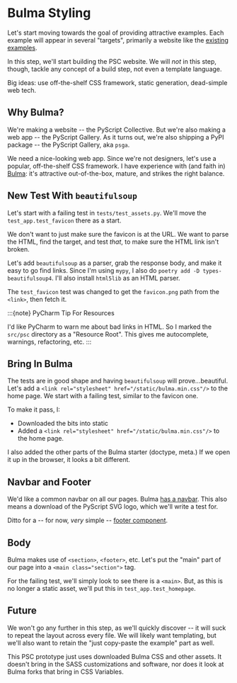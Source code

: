 # Bulma Styling

Let's start moving towards the goal of providing attractive examples.
Each example will appear in several "targets", primarily a website like the [existing examples](https://pyscript.net/examples/).

In this step, we'll start building the PSC website.
We will *not* in this step, though, tackle any concept of a build step, not even a template language.

Big ideas: use off-the-shelf CSS framework, static generation, dead-simple web tech.

## Why Bulma?

We're making a website -- the PyScript Collective.
But we're also making a web app -- the PyScript Gallery.
As it turns out, we're also shipping a PyPI package -- the PyScript Gallery, aka `psga`.

We need a nice-looking web app.
Since we're not designers, let's use a popular, off-the-shelf CSS framework.
I have experience with (and faith in) [Bulma](https://bulma.io): it's attractive out-of-the-box, mature, and strikes the right balance.

## New Test With `beautifulsoup`

Let's start with a failing test in `tests/test_assets.py`.
We'll move the `test_app.test_favicon` there as a start.

We don't want to just make sure the favicon is at the URL.
We want to parse the HTML, find the target, and test *that*, to make sure the HTML link isn't broken.

Let's add `beautifulsoup` as a parser, grab the response body, and make it easy to go find links.
Since I'm using `mypy`, I also do `poetry add -D types-beautifulsoup4`.
I'll also install `html5lib` as an HTML parser.

The `test_favicon` test was changed to get the `favicon.png` path from the `<link>`, then fetch it.

:::{note} PyCharm Tip For Resources

I'd like PyCharm to warn me about bad links in HTML.
So I marked the `src/psc` directory as a "Resource Root".
This gives me autocomplete, warnings, refactoring, etc.
:::

## Bring In Bulma

The tests are in good shape and having `beautifulsoup` will prove...beautiful.
Let's add a `<link rel="stylesheet" href="/static/bulma.min.css"/>` to the home page.
We start with a failing test, similar to the favicon one.

To make it pass, I:

- Downloaded the bits into static
- Added a `<link rel="stylesheet" href="/static/bulma.min.css"/>` to the home page.

I also added the other parts of the Bulma starter (doctype, meta.)
If we open it up in the browser, it looks a bit different.

## Navbar and Footer

We'd like a common navbar on all our pages.
Bulma [has a navbar](https://bulma.io/documentation/components/navbar/).
This also means a download of the PyScript SVG logo, which we'll write a test for.

Ditto for a -- for now, *very* simple -- [footer component](https://bulma.io/documentation/layout/footer/).

## Body

Bulma makes use of `<section>`, `<footer>`, etc.
Let's put the "main" part of our page into a `<main class="section">` tag.

For the failing test, we'll simply look to see there is a `<main>`.
But, as this is no longer a static asset, we'll put this in `test_app.test_homepage`.

## Future

We won't go any further in this step, as we'll quickly discover -- it will suck to repeat the layout across every file.
We will likely want templating, but we'll also want to retain the "just copy-paste the example" part as well.

This PSC prototype just uses downloaded Bulma CSS and other assets.
It doesn't bring in the SASS customizations and software, nor does it look at Bulma forks that bring in CSS Variables.
